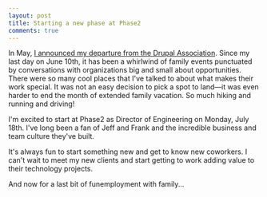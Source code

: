 ```yaml
---
layout: post
title: Starting a new phase at Phase2
comments: true
---
```


In May, [I announced my departure from the Drupal Association](http://joshuami.com/2016/05/31/saying-goodbye/). Since my last day on June 10th, it has been a whirlwind of family events punctuated by conversations with organizations big and small about opportunities. There were so many cool places that I've talked to about what makes their work special. It was not an easy decision to pick a spot to land—it was even harder to end the month of extended family vacation. So much hiking and running and driving!

I'm excited to start at Phase2 as Director of Engineering on Monday, July 18th. I've long been a fan of Jeff and Frank and the incredible business and team culture they've built.

It's always fun to start something new and get to know new coworkers. I can't wait to meet my new clients and start getting to work adding value to their technology projects.

And now for a last bit of funemployment with family...
